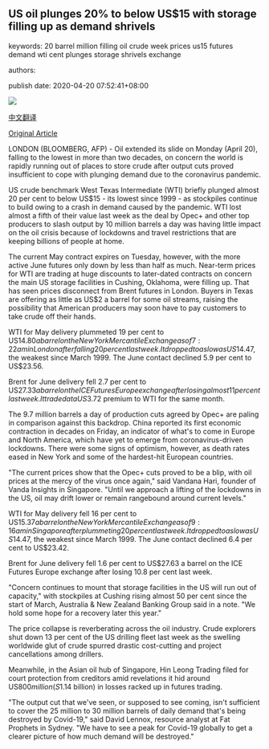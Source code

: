 ## US oil plunges 20% to below US$15 with storage filling up as demand shrivels

keywords: 20 barrel million filling oil crude week prices us15 futures demand wti cent plunges storage shrivels exchange

authors: 

publish date: 2020-04-20 07:52:41+08:00

![](https://www.straitstimes.com/sites/default/files/styles/x_large/public/articles/2020/04/20/ym-oil-200420.jpg?itok=JTJrRrIf)

[中文翻译](US%20oil%20plunges%2020%25%20to%20below%20US%2415%20with%20storage%20filling%20up%20as%20demand%20shrivels_zh.md)

[Original Article](https://www.straitstimes.com/business/companies-markets/oil-sinks-further-us-futures-at-lows-not-seen-since-2001)

LONDON (BLOOMBERG, AFP) - Oil extended its slide on Monday (April 20), falling to the lowest in more than two decades, on concern the world is rapidly running out of places to store crude after output cuts proved insufficient to cope with plunging demand due to the coronavirus pandemic.

US crude benchmark West Texas Intermediate (WTI) briefly plunged almost 20 per cent to below US$15 - its lowest since 1999 - as stockpiles continue to build owing to a crash in demand caused by the pandemic. WTI lost almost a fifth of their value last week as the deal by Opec+ and other top producers to slash output by 10 million barrels a day was having little impact on the oil crisis because of lockdowns and travel restrictions that are keeping billions of people at home.

The current May contract expires on Tuesday, however, with the more active June futures only down by less than half as much. Near-term prices for WTI are trading at huge discounts to later-dated contracts on concern the main US storage facilities in Cushing, Oklahoma, were filling up. That has seen prices disconnect from Brent futures in London. Buyers in Texas are offering as little as US$2 a barrel for some oil streams, raising the possibility that American producers may soon have to pay customers to take crude off their hands.

WTI for May delivery plummeted 19 per cent to US$14.80 a barrel on the New York Mercantile Exchange as of 7:22am in London after falling 20 per cent last week. It dropped to as low as US$14.47, the weakest since March 1999. The June contact declined 5.9 per cent to US$23.56.

Brent for June delivery fell 2.7 per cent to US$27.33 a barrel on the ICE Futures Europe exchange after losing almost 11 per cent last week. It traded at a US$3.72 premium to WTI for the same month.

The 9.7 million barrels a day of production cuts agreed by Opec+ are paling in comparison against this backdrop. China reported its first economic contraction in decades on Friday, an indicator of what's to come in Europe and North America, which have yet to emerge from coronavirus-driven lockdowns. There were some signs of optimism, however, as death rates eased in New York and some of the hardest-hit European countries.

"The current prices show that the Opec+ cuts proved to be a blip, with oil prices at the mercy of the virus once again," said Vandana Hari, founder of Vanda Insights in Singapore. "Until we approach a lifting of the lockdowns in the US, oil may drift lower or remain rangebound around current levels."

WTI for May delivery fell 16 per cent to US$15.37 a barrel on the New York Mercantile Exchange as of 9:16am in Singapore after plummeting 20 per cent last week. It dropped to as low as US$14.47, the weakest since March 1999. The June contact declined 6.4 per cent to US$23.42.

Brent for June delivery fell 1.6 per cent to US$27.63 a barrel on the ICE Futures Europe exchange after losing 10.8 per cent last week.

"Concern continues to mount that storage facilities in the US will run out of capacity," with stockpiles at Cushing rising almost 50 per cent since the start of March, Australia & New Zealand Banking Group said in a note. "We hold some hope for a recovery later this year."

The price collapse is reverberating across the oil industry. Crude explorers shut down 13 per cent of the US drilling fleet last week as the swelling worldwide glut of crude spurred drastic cost-cutting and project cancellations among drillers.

Meanwhile, in the Asian oil hub of Singapore, Hin Leong Trading filed for court protection from creditors amid revelations it hid around US$800 million (S$1.14 billion) in losses racked up in futures trading.

"The output cut that we've seen, or supposed to see coming, isn't sufficient to cover the 25 million to 30 million barrels of daily demand that's being destroyed by Covid-19," said David Lennox, resource analyst at Fat Prophets in Sydney. "We have to see a peak for Covid-19 globally to get a clearer picture of how much demand will be destroyed."